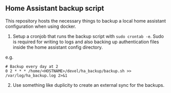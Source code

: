 ## Home Assistant backup script

This repository hosts the necessary things to backup a local home assistant configuration when using docker.

1. Setup a cronjob that runs the backup script with `sudo crontab -e`. Sudo is required for writing to logs and also backing up authentication files inside the home assistant config directory.

e.g.
```
# Backup every day at 2 
0 2 * * * /home/<HOSTNAME>/devel/ha_backup/backup.sh >> /var/log/ha_backup.log 2>&1
```

2. Use something like duplicity to create an external sync for the backups.
